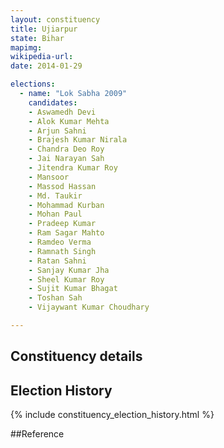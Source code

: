 ```yaml
---
layout: constituency
title: Ujiarpur
state: Bihar
mapimg: 
wikipedia-url: 
date: 2014-01-29

elections: 
  - name: "Lok Sabha 2009"
    candidates: 
    - Aswamedh Devi 
    - Alok Kumar Mehta 
    - Arjun Sahni 
    - Brajesh Kumar Nirala 
    - Chandra Deo Roy 
    - Jai Narayan Sah 
    - Jitendra Kumar Roy 
    - Mansoor 
    - Massod Hassan 
    - Md. Taukir 
    - Mohammad Kurban 
    - Mohan Paul 
    - Pradeep Kumar 
    - Ram Sagar Mahto 
    - Ramdeo Verma 
    - Ramnath Singh 
    - Ratan Sahni 
    - Sanjay Kumar Jha 
    - Sheel Kumar Roy 
    - Sujit Kumar Bhagat 
    - Toshan Sah 
    - Vijaywant Kumar Choudhary 

---
```

## Constituency details


## Election History
{% include constituency_election_history.html %}

##Reference
